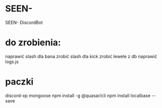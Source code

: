 # SEEN-
 SEEN- DiscordBot

# do zrobienia:
naprawić slash dla bana
zrobić slash dla kick
zrobić lewele z db
naprawić logs.js

# paczki
discord-xp
mongoose
npm install -g @quasar/cli
npm install localbase --save